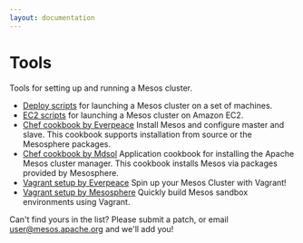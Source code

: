 ```yaml
---
layout: documentation
---
```


# Tools

Tools for setting up and running a Mesos cluster.

* [Deploy scripts](deploy-scripts.md) for launching a Mesos cluster on a set of machines.
* [EC2 scripts](ec2-scripts.md) for launching a Mesos cluster on Amazon EC2.
* [Chef cookbook by Everpeace](https://github.com/everpeace/cookbook-mesos) Install Mesos and configure master and slave. This cookbook supports installation from source or the Mesosphere packages.
* [Chef cookbook by Mdsol](https://github.com/mdsol/mesos_cookbook) Application cookbook for installing the Apache Mesos cluster manager. This cookbook installs Mesos via packages provided by Mesosphere.
* [Vagrant setup by Everpeace](https://github.com/everpeace/vagrant-mesos) Spin up your Mesos Cluster with Vagrant!
* [Vagrant setup by Mesosphere](https://github.com/mesosphere/playa-mesos) Quickly build Mesos sandbox environments using Vagrant.

Can't find yours in the list? Please submit a patch, or email user@mesos.apache.org and we'll add you!
